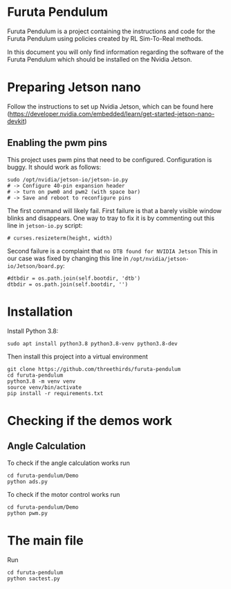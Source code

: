 # Furuta Pendulum

Furuta Pendulum is a project containing the instructions and code for the Furuta Pendulum using policies created by RL Sim-To-Real methods.

In this document you will only find information regarding the software of the Furuta Pendulum which should be installed on the Nvidia Jetson.

# Preparing Jetson nano

Follow the instructions to set up Nvidia Jetson, which can be found here 
(https://developer.nvidia.com/embedded/learn/get-started-jetson-nano-devkit)

## Enabling the pwm pins

This project uses pwm pins that need to be configured. Configuration is buggy. 
It should work as follows:

    sudo /opt/nvidia/jetson-io/jetson-io.py
    # -> Configure 40-pin expansion header
    # -> turn on pwm0 and pwm2 (with space bar)
    # -> Save and reboot to reconfigure pins

The first command will likely fail. First failure is that a barely visible window
blinks and disappears. One way to tray to fix it is by commenting out this line
in `jetson-io.py` script:

    # curses.resizeterm(height, width)

Second failure is a complaint that `no DTB found for NVIDIA Jetson` This in our case
was fixed by changing this line in  `/opt/nvidia/jetson-io/Jetson/board.py`:

    #dtbdir = os.path.join(self.bootdir, 'dtb')
    dtbdir = os.path.join(self.bootdir, '')

# Installation

Install Python 3.8:

    sudo apt install python3.8 python3.8-venv python3.8-dev

Then install this project into a virtual environment

    git clone https://github.com/threethirds/furuta-pendulum
    cd furuta-pendulum
    python3.8 -m venv venv
    source venv/bin/activate
    pip install -r requirements.txt
  
# Checking if the demos work 

## Angle Calculation

To check if the angle calculation works run 

    cd furuta-pendulum/Demo
    python ads.py

To check if the motor control works run

    cd furuta-pendulum/Demo
    python pwm.py

# The main file 

Run 

    cd furuta-pendulum
    python sactest.py
  

